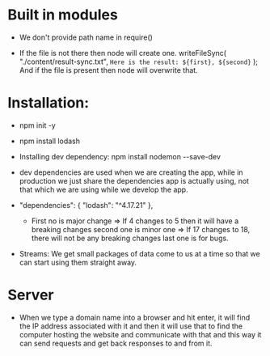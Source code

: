 # Built in modules

- We don't provide path name in require()

- If the file is not there then node will create one.
  writeFileSync(
  "./content/result-sync.txt",
  `Here is the result: ${first}, ${second}`
  );
  And if the file is present then node will overwrite that.

# Installation:

- npm init -y
- npm install lodash
- Installing dev dependency: npm install nodemon --save-dev
- dev dependencies are used when we are creating the app, while in production we just share the dependencies app is actually using, not that which we are using while we develop the app.

- "dependencies": {
  "lodash": "^4.17.21"
  },

  - First no is major change => If 4 changes to 5 then it will have a breaking changes
    second one is minor one => If 17 changes to 18, there will not be any breaking changes
    last one is for bugs.

- Streams: We get small packages of data come to us at a time so that we can start using them straight away.

# Server

- When we type a domain name into a browser and hit enter, it will find the IP address associated with it and then it will use that to find the computer hosting the website and communicate with that and this way it can send requests and get back responses to and from it.
